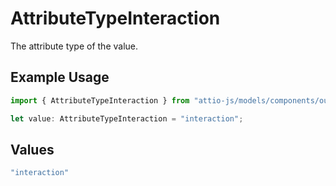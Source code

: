 # AttributeTypeInteraction

The attribute type of the value.

## Example Usage

```typescript
import { AttributeTypeInteraction } from "attio-js/models/components/outputvalue.js";

let value: AttributeTypeInteraction = "interaction";
```

## Values

```typescript
"interaction"
```